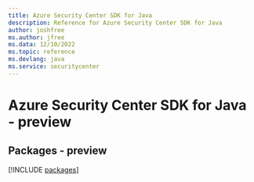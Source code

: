 ```yaml
---
title: Azure Security Center SDK for Java
description: Reference for Azure Security Center SDK for Java
author: joshfree
ms.author: jfree
ms.data: 12/10/2022
ms.topic: reference
ms.devlang: java
ms.service: securitycenter
---
```

# Azure Security Center SDK for Java - preview
## Packages - preview
[!INCLUDE [packages](security-center-index.md)]